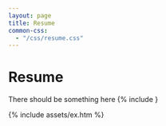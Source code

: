 ```yaml
---
layout: page
title: Resume
common-css:
  - "/css/resume.css"
---
```

# Resume
There should be something here
{% include }
<div id='resume'>
{% include assets/ex.htm %}
</div>
